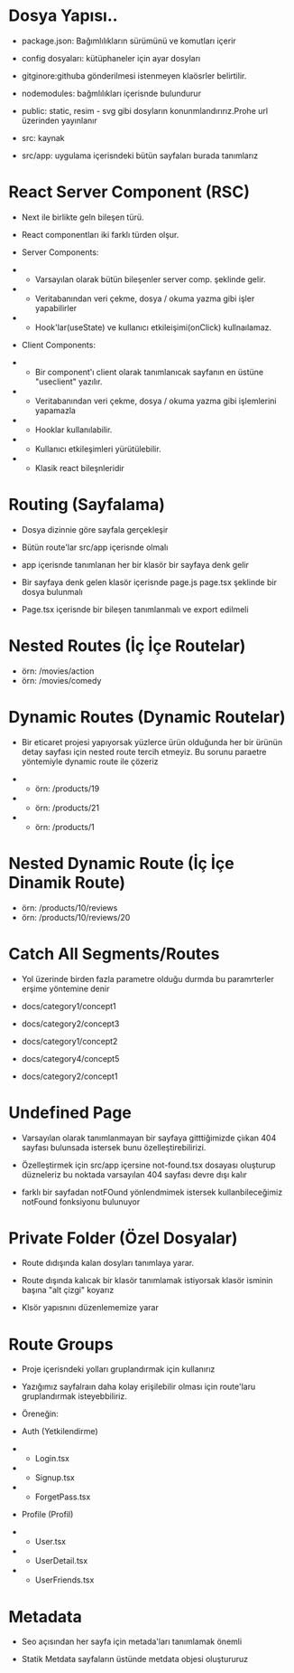 # Dosya Yapısı..

- package.json: Bağımlılıkların sürümünü ve komutları içerir

- config dosyaları: kütüphaneler için ayar dosyları

- gitginore:githuba gönderilmesi istenmeyen klaösrler belirtilir.

- nodemodules: bağmlılıkları içerisnde bulundurur

- public: static, resim - svg gibi dosyların konunmlandırırız.Prohe url üzerinden yayınlanır

- src: kaynak

- src/app: uygulama içerisndeki bütün sayfaları burada tanımlarız

# React Server Component (RSC)

- Next ile birlikte geln bileşen türü.
- React componentları iki farklı türden olşur.

- Server Components:
- - Varsayılan olarak bütün bileşenler server comp. şeklinde gelir.
- - Veritabanından veri çekme, dosya / okuma yazma gibi işler yapabilirler
- - Hook'lar(useState) ve kullanıcı etkileişimi(onClick) kullnaılamaz.

- Client Components:
- - Bir component'ı client olarak tanımlanıcak sayfanın en üstüne "useclient" yazılır.
- - Veritabanından veri çekme, dosya / okuma yazma gibi işlemlerini yapamazla
- - Hooklar kullanılabilir.
- - Kullanıcı etkileşimleri yürütülebilir.
- - Klasik react bileşnleridir

# Routing (Sayfalama)

- Dosya dizinnie göre sayfala gerçekleşir

- Bütün route'lar src/app içerisnde olmalı

- app içerisnde tanımlanan her bir klasör bir sayfaya denk gelir

- Bir sayfaya denk gelen klasör içerisnde page.js page.tsx şeklinde bir dosya bulunmalı

- Page.tsx içerisnde bir bileşen tanımlanmalı ve export edilmeli

# Nested Routes (İç İçe Routelar)

- örn: /movies/action
- örn: /movies/comedy

# Dynamic Routes (Dynamic Routelar)

- Bir eticaret projesi yapıyorsak yüzlerce ürün olduğunda her bir ürünün detay sayfası için nested route tercih etmeyiz. Bu sorunu paraetre yöntemiyle dynamic route ile çözeriz

- - örn: /products/19
- - örn: /products/21
- - örn: /products/1

# Nested Dynamic Route (İç İçe Dinamik Route)

- örn: /products/10/reviews
- örn: /products/10/reviews/20

# Catch All Segments/Routes

- Yol üzerinde birden fazla parametre olduğu durmda bu paramrterler erşime yöntemine denir

- docs/category1/concept1
- docs/category2/concept3
- docs/category1/concept2
- docs/category4/concept5
- docs/category2/concept1

# Undefined Page

- Varsayılan olarak tanımlanmayan bir sayfaya gitttiğimizde çiıkan 404 sayfası bulunsada istersek bunu özelleştirebilirizi.

- Özelleştirmek için src/app içersine not-found.tsx dosayası oluşturup düzneleriz bu noktada varsayılan 404 sayfası devre dışı kalır

- farklı bir sayfadan notFOund yönlendmimek istersek kullanbileceğimiz notFound fonksiyonu bulunuyor

# Private Folder (Özel Dosyalar)

- Route dıdışında kalan dosyları tanımlaya yarar.

- Route dışında kalıcak bir klasör tanımlamak istiyorsak klasör isminin başına "alt çizgi" koyarız

- Klsör yapısnını düzenlememize yarar

# Route Groups

- Proje içerisndeki yolları gruplandırmak için kullanırız

- Yazığımız sayfalraın daha kolay erişilebilir olması için route'laru gruplandırmak isteyebbiliriz.

- Öreneğin:

- Auth (Yetkilendirme)
- - Login.tsx
- - Signup.tsx
- - ForgetPass.tsx

- Profile (Profil)
- - User.tsx
- - UserDetail.tsx
- - UserFriends.tsx

# Metadata

- Seo açısından her sayfa için metada'ları tanımlamak önemli

- Statik Metdata sayfaların üstünde metdata objesi oluştururuz
